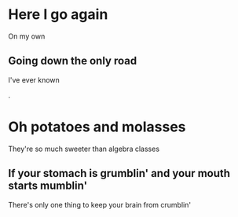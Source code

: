 # Here I go again

On my own

## Going down the only road

I've ever known

.

# Oh potatoes and molasses

They're so much sweeter than algebra classes

## If your stomach is grumblin' and your mouth starts mumblin'

There's only one thing to keep your brain from crumblin'